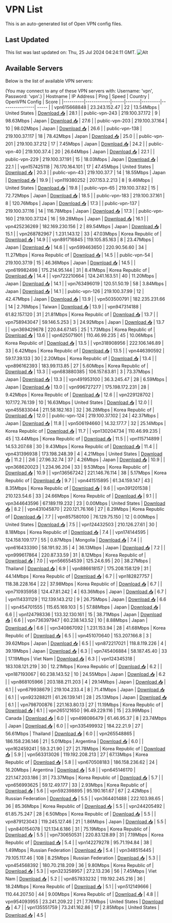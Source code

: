 # VPN List

This is an auto-generated list of Open VPN config files.

## Last Updated

This list was last updated on: Thu, 25 Jul 2024 04:24:11 GMT.
![Alt](https://repobeats.axiom.co/api/embed/186b98318ef1479477931607c1ad7d823f12451f.svg "Repobeats analytics image")

## Available Servers

Below is the list of available VPN servers:

(You may connect to any of these VPN servers with: Username: 'vpn', Password: 'vpn'.)
| Hostname | IP Address | Ping | Speed | Country | OpenVPN Config | Score |
|----------|------------|------|-------|---------|----------------| ----- |
| vpn615668848 | 23.243.152.47 | 22 | 13.54Mbps | United States | [Download 📥](./configs/server_0_US.ovpn) | 28.1 |
| public-vpn-243 | 219.100.37.172 | 9 | 98.63Mbps | Japan | [Download 📥](./configs/server_1_JP.ovpn) | 27.6 |
| public-vpn-203 | 219.100.37.164 | 10 | 98.02Mbps | Japan | [Download 📥](./configs/server_2_JP.ovpn) | 26.6 |
| public-vpn-138 | 219.100.37.117 | 18 | 78.42Mbps | Japan | [Download 📥](./configs/server_3_JP.ovpn) | 25.0 |
| public-vpn-201 | 219.100.37.212 | 17 | 7.45Mbps | Japan | [Download 📥](./configs/server_4_JP.ovpn) | 24.2 |
| public-vpn-40 | 219.100.37.4 | 20 | 26.64Mbps | Japan | [Download 📥](./configs/server_5_JP.ovpn) | 22.1 |
| public-vpn-229 | 219.100.37.191 | 15 | 18.03Mbps | Japan | [Download 📥](./configs/server_6_JP.ovpn) | 22.1 |
| vpn157425118 | 76.170.164.101 | 17 | 47.45Mbps | United States | [Download 📥](./configs/server_7_US.ovpn) | 20.3 |
| public-vpn-43 | 219.100.37.7 | 14 | 18.55Mbps | Japan | [Download 📥](./configs/server_8_JP.ovpn) | 19.9 |
| vpn119380252 | 207.153.2.213 | 8 | 9.46Mbps | United States | [Download 📥](./configs/server_9_US.ovpn) | 19.8 |
| public-vpn-65 | 219.100.37.82 | 15 | 72.72Mbps | Japan | [Download 📥](./configs/server_10_JP.ovpn) | 18.5 |
| public-vpn-183 | 219.100.37.161 | 8 | 120.76Mbps | Japan | [Download 📥](./configs/server_11_JP.ovpn) | 17.3 |
| public-vpn-137 | 219.100.37.116 | 14 | 116.78Mbps | Japan | [Download 📥](./configs/server_12_JP.ovpn) | 17.3 |
| public-vpn-160 | 219.100.37.124 | 16 | 59.28Mbps | Japan | [Download 📥](./configs/server_13_JP.ovpn) | 16.1 |
| vpn425236269 | 182.169.230.156 | 2 | 89.54Mbps | Japan | [Download 📥](./configs/server_14_JP.ovpn) | 15.1 |
| vpn268782967 | 1.231.143.12 | 33 | 47.03Mbps | Korea Republic of | [Download 📥](./configs/server_15_KR.ovpn) | 14.9 |
| vpn891716845 | 119.105.85.163 | 8 | 23.47Mbps | Japan | [Download 📥](./configs/server_16_JP.ovpn) | 14.6 |
| vpn599463650 | 220.90.56.60 | 34 | 11.27Mbps | Korea Republic of | [Download 📥](./configs/server_17_KR.ovpn) | 14.5 |
| public-vpn-54 | 219.100.37.19 | 15 | 46.36Mbps | Japan | [Download 📥](./configs/server_18_JP.ovpn) | 14.5 |
| vpn619982498 | 175.214.95.144 | 31 | 8.41Mbps | Korea Republic of | [Download 📥](./configs/server_19_KR.ovpn) | 14.4 |
| vpn722210664 | 124.241.163.51 | 40 | 11.20Mbps | Japan | [Download 📥](./configs/server_20_JP.ovpn) | 14.1 |
| vpn763496019 | 120.51.50.19 | 58 | 3.84Mbps | Japan | [Download 📥](./configs/server_21_JP.ovpn) | 14.1 |
| public-vpn-126 | 219.100.37.99 | 12 | 42.47Mbps | Japan | [Download 📥](./configs/server_22_JP.ovpn) | 13.9 |
| vpn503500791 | 182.235.231.66 | 14 | 2.76Mbps | Taiwan | [Download 📥](./configs/server_23_TW.ovpn) | 13.9 |
| vpn947314188 | 61.82.157.120 | 31 | 21.81Mbps | Korea Republic of | [Download 📥](./configs/server_24_KR.ovpn) | 13.7 |
| vpn758943047 | 59.146.5.253 | 3 | 24.92Mbps | Japan | [Download 📥](./configs/server_25_JP.ovpn) | 13.7 |
| vpn369429678 | 220.84.67.145 | 25 | 1.73Mbps | Korea Republic of | [Download 📥](./configs/server_26_KR.ovpn) | 13.6 |
| vpn625071901 | 110.46.99.235 | 45 | 10.06Mbps | Korea Republic of | [Download 📥](./configs/server_27_KR.ovpn) | 13.5 |
| vpn318908956 | 222.106.146.89 | 33 | 6.42Mbps | Korea Republic of | [Download 📥](./configs/server_28_KR.ovpn) | 13.5 |
| vpn446390592 | 59.17.39.133 | 30 | 2.20Mbps | Korea Republic of | [Download 📥](./configs/server_29_KR.ovpn) | 13.4 |
| vpn896162393 | 183.99.113.85 | 27 | 5.60Mbps | Korea Republic of | [Download 📥](./configs/server_30_KR.ovpn) | 13.3 |
| vpn683880385 | 106.157.63.81 | 3 | 73.37Mbps | Japan | [Download 📥](./configs/server_31_JP.ovpn) | 13.3 |
| vpn491953100 | 36.3.245.47 | 28 | 6.59Mbps | Japan | [Download 📥](./configs/server_32_JP.ovpn) | 13.0 |
| vpn996727277 | 175.198.172.231 | 28 | 9.42Mbps | Korea Republic of | [Download 📥](./configs/server_33_KR.ovpn) | 12.6 |
| vpn229128702 | 107.172.76.139 | 10 | 16.63Mbps | United States | [Download 📥](./configs/server_34_US.ovpn) | 12.0 |
| vpn455833044 | 211.58.182.163 | 32 | 36.28Mbps | Korea Republic of | [Download 📥](./configs/server_35_KR.ovpn) | 12.0 |
| public-vpn-124 | 219.100.37.102 | 24 | 42.37Mbps | Japan | [Download 📥](./configs/server_36_JP.ovpn) | 11.8 |
| vpn506194660 | 14.32.177.7 | 32 | 25.14Mbps | Korea Republic of | [Download 📥](./configs/server_37_KR.ovpn) | 11.7 |
| vpn130204734 | 110.46.99.235 | 45 | 13.44Mbps | Korea Republic of | [Download 📥](./configs/server_38_KR.ovpn) | 11.5 |
| vpn115714899 | 14.53.207.68 | 30 | 9.43Mbps | Korea Republic of | [Download 📥](./configs/server_39_KR.ovpn) | 11.4 |
| vpn431396938 | 173.198.248.39 | 4 | 4.21Mbps | United States | [Download 📥](./configs/server_40_US.ovpn) | 11.2 |
| 2i6 | 27.96.32.74 | 37 | 4.26Mbps | Japan | [Download 📥](./configs/server_41_JP.ovpn) | 10.9 |
| vpn368620023 | 1.234.96.204 | 33 | 9.53Mbps | Korea Republic of | [Download 📥](./configs/server_42_KR.ovpn) | 10.9 |
| vpn136567242 | 221.146.76.114 | 38 | 5.17Mbps | Korea Republic of | [Download 📥](./configs/server_43_KR.ovpn) | 9.7 |
| vpn441515895 | 61.34.159.147 | 43 | 8.35Mbps | Korea Republic of | [Download 📥](./configs/server_44_KR.ovpn) | 9.6 |
| vpn391201538 | 210.123.54.6 | 33 | 24.66Mbps | Korea Republic of | [Download 📥](./configs/server_45_KR.ovpn) | 9.1 |
| vpn344643596 | 67.189.119.232 | 23 | 0.00Mbps | United States | [Download 📥](./configs/server_46_US.ovpn) | 8.2 |
| vpn431045870 | 220.121.76.166 | 27 | 8.29Mbps | Korea Republic of | [Download 📥](./configs/server_47_KR.ovpn) | 7.7 |
| vpn857580100 | 76.129.75.150 | 12 | 0.00Mbps | United States | [Download 📥](./configs/server_48_US.ovpn) | 7.5 |
| vpn124432503 | 210.126.27.61 | 30 | 8.18Mbps | Korea Republic of | [Download 📥](./configs/server_49_KR.ovpn) | 7.4 |
| vpn174144595 | 124.158.109.177 | 55 | 0.87Mbps | Mongolia | [Download 📥](./configs/server_50_MN.ovpn) | 7.4 |
| vpn616433390 | 58.191.92.35 | 4 | 36.13Mbps | Japan | [Download 📥](./configs/server_51_JP.ovpn) | 7.2 |
| vpn999617864 | 220.87.33.59 | 31 | 8.12Mbps | Korea Republic of | [Download 📥](./configs/server_52_KR.ovpn) | 7.0 |
| vpn566554539 | 125.24.6.95 | 20 | 38.27Mbps | Thailand | [Download 📥](./configs/server_53_TH.ovpn) | 6.9 |
| vpn886618157 | 175.208.158.129 | 31 | 44.14Mbps | Korea Republic of | [Download 📥](./configs/server_54_KR.ovpn) | 6.7 |
| vpn182827757 | 118.38.228.164 | 22 | 37.98Mbps | Korea Republic of | [Download 📥](./configs/server_55_KR.ovpn) | 6.7 |
| vpn710935958 | 124.47.81.242 | 4 | 63.36Mbps | Japan | [Download 📥](./configs/server_56_JP.ovpn) | 6.7 |
| vpn114331129 | 112.139.143.212 | 9 | 26.75Mbps | Japan | [Download 📥](./configs/server_57_JP.ovpn) | 6.6 |
| vpn454701555 | 115.65.169.103 | 5 | 57.88Mbps | Japan | [Download 📥](./configs/server_58_JP.ovpn) | 6.6 |
| vpn124798336 | 133.32.130.161 | 15 | 38.71Mbps | Japan | [Download 📥](./configs/server_59_JP.ovpn) | 6.6 |
| vpn736397947 | 60.238.143.52 | 10 | 8.88Mbps | Japan | [Download 📥](./configs/server_60_JP.ovpn) | 6.6 |
| vpn340867092 | 1.231.153.94 | 28 | 41.68Mbps | Korea Republic of | [Download 📥](./configs/server_61_KR.ovpn) | 6.5 |
| vpn451070640 | 153.207.166.8 | 3 | 39.62Mbps | Japan | [Download 📥](./configs/server_62_JP.ovpn) | 6.5 |
| vpn872217021 | 118.8.119.226 | 4 | 39.19Mbps | Japan | [Download 📥](./configs/server_63_JP.ovpn) | 6.3 |
| vpn745406884 | 58.187.45.40 | 33 | 17.19Mbps | Viet Nam | [Download 📥](./configs/server_64_VN.ovpn) | 6.3 |
| vpn124345318 | 183.108.121.219 | 30 | 12.21Mbps | Korea Republic of | [Download 📥](./configs/server_65_KR.ovpn) | 6.2 |
| vpn187193067 | 60.238.143.52 | 10 | 24.55Mbps | Japan | [Download 📥](./configs/server_66_JP.ovpn) | 6.2 |
| vpn868105966 | 203.188.211.203 | 4 | 29.14Mbps | Japan | [Download 📥](./configs/server_67_JP.ovpn) | 6.1 |
| vpn679938679 | 219.104.233.4 | 8 | 71.41Mbps | Japan | [Download 📥](./configs/server_68_JP.ovpn) | 6.1 |
| vpn923288211 | 61.26.139.141 | 28 | 25.13Mbps | Japan | [Download 📥](./configs/server_69_JP.ovpn) | 6.1 |
| vpn798700876 | 221.163.80.13 | 27 | 11.19Mbps | Korea Republic of | [Download 📥](./configs/server_70_KR.ovpn) | 6.1 |
| vpn265121650 | 96.49.229.116 | 15 | 23.99Mbps | Canada | [Download 📥](./configs/server_71_CA.ovpn) | 6.0 |
| vpn498086479 | 61.46.95.37 | 8 | 23.74Mbps | Japan | [Download 📥](./configs/server_72_JP.ovpn) | 6.0 |
| vpn335499932 | 184.22.21.9 | 27 | 56.61Mbps | Thailand | [Download 📥](./configs/server_73_TH.ovpn) | 6.0 |
| vpn265548865 | 186.158.236.146 | 21 | 5.01Mbps | Argentina | [Download 📥](./configs/server_74_AR.ovpn) | 6.0 |
| vpn162459241 | 59.3.21.90 | 27 | 21.78Mbps | Korea Republic of | [Download 📥](./configs/server_75_KR.ovpn) | 5.9 |
| vpn563313026 | 119.192.208.213 | 27 | 67.13Mbps | Korea Republic of | [Download 📥](./configs/server_76_KR.ovpn) | 5.8 |
| vpn670508183 | 186.158.236.62 | 24 | 16.20Mbps | Argentina | [Download 📥](./configs/server_77_AR.ovpn) | 5.8 |
| vpn645146170 | 221.147.203.186 | 31 | 73.37Mbps | Korea Republic of | [Download 📥](./configs/server_78_KR.ovpn) | 5.7 |
| vpn656993625 | 59.12.49.177 | 33 | 2.93Mbps | Korea Republic of | [Download 📥](./configs/server_79_KR.ovpn) | 5.6 |
| vpn592398895 | 95.190.161.67 | 67 | 2.42Mbps | Russian Federation | [Download 📥](./configs/server_80_RU.ovpn) | 5.5 |
| vpn364401488 | 222.103.98.65 | 36 | 85.36Mbps | Korea Republic of | [Download 📥](./configs/server_81_KR.ovpn) | 5.5 |
| vpn244205492 | 61.85.75.247 | 28 | 6.50Mbps | Korea Republic of | [Download 📥](./configs/server_82_KR.ovpn) | 5.5 |
| vpn879123043 | 119.245.127.46 | 21 | 1.86Mbps | Japan | [Download 📥](./configs/server_83_JP.ovpn) | 5.5 |
| vpn840154078 | 121.134.6.186 | 31 | 75.19Mbps | Korea Republic of | [Download 📥](./configs/server_84_KR.ovpn) | 5.5 |
| vpn730650531 | 220.83.128.89 | 31 | 7.19Mbps | Korea Republic of | [Download 📥](./configs/server_85_KR.ovpn) | 5.4 |
| vpn142279278 | 95.71.194.84 | 38 | 1.49Mbps | Russian Federation | [Download 📥](./configs/server_86_RU.ovpn) | 5.4 |
| vpn348515445 | 79.105.117.46 | 108 | 8.25Mbps | Russian Federation | [Download 📥](./configs/server_87_RU.ovpn) | 5.3 |
| vpn454568392 | 180.70.218.209 | 36 | 9.80Mbps | Korea Republic of | [Download 📥](./configs/server_88_KR.ovpn) | 5.3 |
| vpn323258957 | 27.2.13.236 | 56 | 7.45Mbps | Viet Nam | [Download 📥](./configs/server_89_VN.ovpn) | 5.2 |
| vpn857833232 | 119.192.245.216 | 36 | 18.24Mbps | Korea Republic of | [Download 📥](./configs/server_90_KR.ovpn) | 5.1 |
| vpn512149666 | 110.44.207.50 | 44 | 9.00Mbps | Korea Republic of | [Download 📥](./configs/server_91_KR.ovpn) | 4.8 |
| vpn954093955 | 23.241.209.22 | 21 | 7.76Mbps | United States | [Download 📥](./configs/server_92_US.ovpn) | 4.7 |
| vpn135551759 | 73.241.162.86 | 17 | 2.85Mbps | United States | [Download 📥](./configs/server_93_US.ovpn) | 4.5 |
